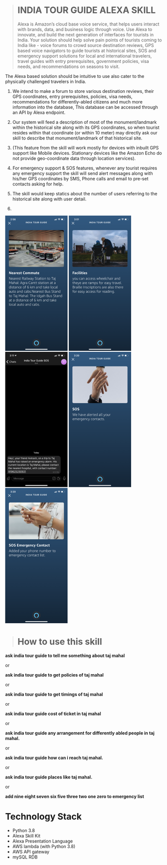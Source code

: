 > # INDIA TOUR GUIDE ALEXA SKILL
> Alexa is Amazon’s cloud base voice service, that helps users interact with brands, data, and business logic through voice. Use Alexa to innovate, and build the next generation of interfaces for tourists in India. Your solution should help solve pain points of tourists coming to India like - 
voice forums to crowd source destination reviews, 
GPS based voice navigators to guide tourists at historical sites,
 SOS and emergency support solutions for local and international travelers,
 travel guides with entry prerequisites, government policies, visa needs, and recommendations on seasons to visit.
 
The Alexa based solution should be intuitive to use also cater to the physically challenged travelers in India.
1. We intend to make a forum to store various destination reviews, their GPS coordinates, entry prerequisites, policies, visa needs, recommendations for differently-abled citizens and much more information into the database, This database can be accessed through an API by Alexa endpoint.

2. Our system will feed a description of most of the monument/landmark  within the historical site along with its GPS coordinates, so when tourist resides within that coordinate (or within 10 meter) may directly ask our skill to describe that monument/landmark of that historical site.

3. (This feature from the skill will work mostly for devices with inbuilt GPS support like Mobile devices. Stationary devices like the Amazon Echo do not provide geo-coordinate data through location services).

4. For emergency support & SOS features, whenever any tourist requires any emergency support the skill will send alert messages along with his/her GPS coordinates by SMS, Phone calls and email to pre-set contacts asking for help.

5. The skill would keep statics about the number of users referring to the historical site  along with user detail.
6. 

<img src="https://github.com/avinashkr1612/SIH2020_AN317_IceMnky/blob/master/images/IMG_3018.PNG" alt="drawing" width="200"/>
<img src="https://github.com/avinashkr1612/SIH2020_AN317_IceMnky/blob/master/images/IMG_3021.PNG" alt="drawing" width="200"/>
<img src="https://github.com/avinashkr1612/SIH2020_AN317_IceMnky/blob/master/images/IMG_3022.PNG" alt="drawing" width="200"/>
<img src="https://github.com/avinashkr1612/SIH2020_AN317_IceMnky/blob/master/images/IMG_3023.PNG" alt="drawing" width="200"/>
<img src="https://github.com/avinashkr1612/SIH2020_AN317_IceMnky/blob/master/images/IMG_3024.PNG" alt="drawing" width="200"/>

> # How to use this skill
**ask india tour guide to tell me something about taj mahal**

or

**ask india tour guide to get policies of taj mahal**

or

**ask india tour guide to get timings of taj mahal**

or

**ask india tour guide cost of ticket in taj mahal**

or

**ask india tour guide any arrangement for differently abled people in taj mahal.**

or

**ask india tour guide how can i reach taj mahal.**

or

**ask india tour guide places like taj mahal.**

or

**add nine eight seven six five three two one zero to emergency list**

# Technology Stack
- Python 3.8
- Alexa Skill Kit
- Alexa Presentation Language
- AWS lambda (with Python 3.8)
- AWS API gateway
- mySQL RDB


